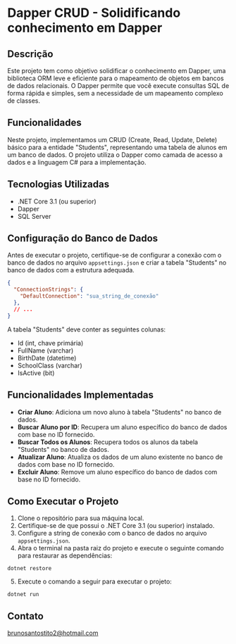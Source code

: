 # Dapper CRUD - Solidificando conhecimento em Dapper

## Descrição

Este projeto tem como objetivo solidificar o conhecimento em Dapper, uma biblioteca ORM leve e eficiente para o mapeamento de objetos em bancos de dados relacionais. O Dapper permite que você execute consultas SQL de forma rápida e simples, sem a necessidade de um mapeamento complexo de classes.

## Funcionalidades

Neste projeto, implementamos um CRUD (Create, Read, Update, Delete) básico para a entidade "Students", representando uma tabela de alunos em um banco de dados. O projeto utiliza o Dapper como camada de acesso a dados e a linguagem C# para a implementação.

## Tecnologias Utilizadas

- .NET Core 3.1 (ou superior)
- Dapper
- SQL Server

## Configuração do Banco de Dados

Antes de executar o projeto, certifique-se de configurar a conexão com o banco de dados no arquivo `appsettings.json` e criar a tabela "Students" no banco de dados com a estrutura adequada.

```json
{
  "ConnectionStrings": {
    "DefaultConnection": "sua_string_de_conexão"
  },
  // ...
}
```

A tabela "Students" deve conter as seguintes colunas:

- Id (int, chave primária)
- FullName (varchar)
- BirthDate (datetime)
- SchoolClass (varchar)
- IsActive (bit)

## Funcionalidades Implementadas

- **Criar Aluno**: Adiciona um novo aluno à tabela "Students" no banco de dados.
- **Buscar Aluno por ID**: Recupera um aluno específico do banco de dados com base no ID fornecido.
- **Buscar Todos os Alunos**: Recupera todos os alunos da tabela "Students" no banco de dados.
- **Atualizar Aluno**: Atualiza os dados de um aluno existente no banco de dados com base no ID fornecido.
- **Excluir Aluno**: Remove um aluno específico do banco de dados com base no ID fornecido.

## Como Executar o Projeto

1. Clone o repositório para sua máquina local.
2. Certifique-se de que possui o .NET Core 3.1 (ou superior) instalado.
3. Configure a string de conexão com o banco de dados no arquivo `appsettings.json`.
4. Abra o terminal na pasta raiz do projeto e execute o seguinte comando para restaurar as dependências:

```
dotnet restore
```

5. Execute o comando a seguir para executar o projeto:

```
dotnet run
```


## Contato

brunosantostito2@hotmail.com
